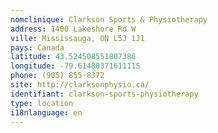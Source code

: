 ```yaml
---
nomclinique: Clarkson Sports & Physiotherapy
address: 1400 Lakeshore Rd W
ville: Mississauga, ON L5J 1J1
pays: Canada
latitude: 43.524508551807386
longitude: -79.61488371611115
phone: (905) 855-8372
site: http://clarksonphysio.ca/
identifiant: clarkson-sports-physiotherapy
type: location
i18nlanguage: en
---
```

